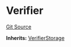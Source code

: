 # Verifier
[Git Source](https://github.com/malda-protocol/malda-lending/blob/b62e113034d94e880ebb241b8fad49eb27118646/src\verifier\Verifier.sol)

**Inherits:**
[VerifierStorage](/src\verifier\VerifierStorage.sol\abstract.VerifierStorage.md)


